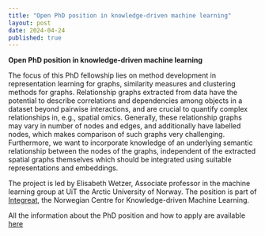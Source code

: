 ```yaml
---
title: "Open PhD position in knowledge-driven machine learning"
layout: post
date: 2024-04-24
published: true
---
```


**Open PhD position in knowledge-driven machine learning**

The focus of this PhD fellowship lies on method development in representation learning for graphs, similarity measures and clustering methods for graphs. Relationship graphs extracted from data have the potential to describe correlations and dependencies among objects in a dataset beyond pairwise interactions, and are crucial to quantify complex relationships in, e.g., spatial omics. Generally, these relationship graphs may vary in number of nodes and edges, and additionally have labelled nodes, which makes comparison of such graphs very challenging. Furthermore, we want to incorporate knowledge of an underlying semantic relationship between the nodes of the graphs, independent of the extracted spatial graphs themselves which should be integrated using suitable representations and embeddings.

The project is led by Elisabeth Wetzer, Associate professor in the machine learning group at UiT the Arctic University of Norway. The position is part of [Integreat](https://www.integreat.no/), the Norwegian Centre for Knowledge-driven Machine Learning.


All the information about the PhD position and how to apply are available [here](https://www.jobbnorge.no/en/available-jobs/job/260803/phd-fellow-in-knowledge-driven-machine-learning)